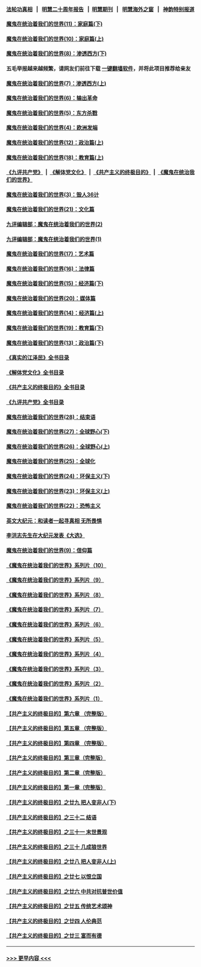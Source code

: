 #### [法轮功真相](https://github.com/gfw-breaker/truth/blob/master/README.md?t=0) &nbsp;&nbsp;|&nbsp;&nbsp; [明慧二十周年报告](https://github.com/gfw-breaker/mh-reports/blob/master/README.md?t=0) &nbsp;&nbsp;|&nbsp;&nbsp;[明慧期刊](https://github.com/gfw-breaker/mh-qikan) &nbsp;&nbsp;|&nbsp;&nbsp; [明慧海外之窗](https://github.com/gfw-breaker/mh-news/blob/master/README.md?t=0) &nbsp;&nbsp;|&nbsp;&nbsp; [神韵特别报道](https://github.com/gfw-breaker/mh-news/blob/master/shenyun.md?t=0)
#### [魔鬼在统治着我们的世界(11)：家庭篇(下)](../pages/nsc422/n10440961.md?t=12101201) 
#### [魔鬼在统治着我们的世界(10)：家庭篇(上)](../pages/nsc422/n10435448.md?t=12101201) 
#### [魔鬼在统治着我们的世界(8)：渗透西方(下)](../pages/nsc422/n10429603.md?t=12101201) 
#### 五毛举报越来越频繁，请网友们前往下载 [一键翻墙软件](https://github.com/gfw-breaker/ssr-accounts)，并将此项目推荐给亲友
#### [魔鬼在统治着我们的世界(7)：渗透西方(上)](../pages/nsc422/n10426013.md?t=12101201) 
#### [魔鬼在统治着我们的世界(6)：输出革命](../pages/nsc422/n10421536.md?t=12101201) 
#### [魔鬼在统治着我们的世界(5)：东方杀戮](../pages/nsc422/n10417707.md?t=12101201) 
#### [魔鬼在统治着我们的世界(4)：欧洲发端](../pages/nsc422/n10414890.md?t=12101201) 
#### [魔鬼在统治着我们的世界(12)：政治篇(上)](../pages/nsc422/n10444576.md?t=12101201) 
#### [魔鬼在统治着我们的世界(18)：教育篇(上)](../pages/nsc422/n10526970.md?t=12101201) 
#### [《九评共产党》](https://github.com/begood0513/9ping.md/blob/master/README.md) &nbsp;|&nbsp; [《解体党文化》](../../../../jtdwh.md/blob/master/README.md)  &nbsp;|&nbsp; [《共产主义的终极目的》](../../../../gczydzjmd.md/blob/master/README.md) &nbsp;|&nbsp; [《魔鬼在统治我们的世界》](../../../../mgztzwmdsj.md/blob/master/README.md) 
#### [魔鬼在统治着我们的世界(3)：毁人36计](../pages/nsc422/n10411583.md?t=12101201) 
#### [魔鬼在统治着我们的世界(21)：文化篇](../pages/nsc422/n10597706.md?t=12101201) 
#### [九评编辑部：魔鬼在统治着我们的世界(2)](../pages/nsc422/n10410036.md?t=12101201) 
#### [九评编辑部：魔鬼在统治着我们的世界(1)](../pages/nsc422/n10406825.md?t=12101201) 
#### [魔鬼在统治着我们的世界(17)：艺术篇](../pages/nsc422/n10499093.md?t=12101201) 
#### [魔鬼在统治着我们的世界(16)：法律篇](../pages/nsc422/n10485969.md?t=12101201) 
#### [魔鬼在统治着我们的世界(15)：经济篇(下)](../pages/nsc422/n10469975.md?t=12101201) 
#### [魔鬼在统治着我们的世界(20)：媒体篇](../pages/nsc422/n10586579.md?t=12101201) 
#### [魔鬼在统治着我们的世界(14)：经济篇(上)](../pages/nsc422/n10457370.md?t=12101201) 
#### [魔鬼在统治着我们的世界(19)：教育篇(下)](../pages/nsc422/n10564808.md?t=12101201) 
#### [魔鬼在统治着我们的世界(13)：政治篇(下)](../pages/nsc422/n10448270.md?t=12101201) 
#### [《真实的江泽民》全书目录](../pages/nsc422/n13721399.md?t=12101201) 
#### [《解体党文化》全书目录](../pages/nsc422/n13721157.md?t=12101201) 
#### [《共产主义的终极目的》全书目录](../pages/nsc422/n13721048.md?t=12101201) 
#### [《九评共产党》全书目录](../pages/nsc422/n13708085.md?t=12101201) 
#### [魔鬼在统治着我们的世界(28)：结束语](../pages/nsc422/n10936246.md?t=12101201) 
#### [魔鬼在统治着我们的世界(27)：全球野心(下)](../pages/nsc422/n10928319.md?t=12101201) 
#### [魔鬼在统治着我们的世界(26)：全球野心(上)](../pages/nsc422/n10900318.md?t=12101201) 
#### [魔鬼在统治着我们的世界(25)：全球化](../pages/nsc422/n10788205.md?t=12101201) 
#### [魔鬼在统治着我们的世界(24)：环保主义(下)](../pages/nsc422/n10695307.md?t=12101201) 
#### [魔鬼在统治着我们的世界(23)：环保主义(上)](../pages/nsc422/n10688613.md?t=12101201) 
#### [魔鬼在统治着我们的世界(22)：恐怖主义](../pages/nsc422/n10614727.md?t=12101201) 
#### [英文大纪元：和读者一起寻真相 无所畏惧](../pages/nsc422/n12542027.md?t=12101201) 
#### [李洪志先生在大纪元发表《大选》](../pages/nsc422/n12534746.md?t=12101201) 
#### [魔鬼在统治着我们的世界(9)：信仰篇](../pages/nsc422/n10432159.md?t=12101201) 
#### [《魔鬼在统治着我们的世界》系列片（10）](../pages/nsc422/n12292670.md?t=12101201) 
#### [《魔鬼在统治着我们的世界》系列片（9）](../pages/nsc422/n12290859.md?t=12101201) 
#### [《魔鬼在统治着我们的世界》系列片（8）](../pages/nsc422/n12287445.md?t=12101201) 
#### [《魔鬼在统治着我们的世界》系列片（7）](../pages/nsc422/n12283425.md?t=12101201) 
#### [《魔鬼在统治着我们的世界》系列片（6）](../pages/nsc422/n12282314.md?t=12101201) 
#### [《魔鬼在统治着我们的世界》系列片（5）](../pages/nsc422/n12281419.md?t=12101201) 
#### [《魔鬼在统治着我们的世界》系列片（4）](../pages/nsc422/n12274024.md?t=12101201) 
#### [《魔鬼在统治着我们的世界》系列片（3）](../pages/nsc422/n12271322.md?t=12101201) 
#### [《魔鬼在统治着我们的世界》系列片（2）](../pages/nsc422/n12269049.md?t=12101201) 
#### [《魔鬼在统治着我们的世界》系列片（1）](../pages/nsc422/n12267575.md?t=12101201) 
#### [【共产主义的终极目的】第六章 （完整版）](../pages/nsc422/n11428913.md?t=12101201) 
#### [【共产主义的终极目的】第五章 （完整版）](../pages/nsc422/n11428912.md?t=12101201) 
#### [【共产主义的终极目的】第四章 （完整版）](../pages/nsc422/n11428907.md?t=12101201) 
#### [【共产主义的终极目的】第三章（完整版）](../pages/nsc422/n11428848.md?t=12101201) 
#### [【共产主义的终极目的】第二章（完整版）](../pages/nsc422/n11428831.md?t=12101201) 
#### [【共产主义的终极目的】第一章（完整版）](../pages/nsc422/n11417651.md?t=12101201) 
#### [【共产主义的终极目的】之廿九 把人变非人(下)](../pages/nsc422/n11344140.md?t=12101201) 
#### [【共产主义的终极目的】之三十二 结语](../pages/nsc422/n11360535.md?t=12101201) 
#### [【共产主义的终极目的】之三十一 末世景观](../pages/nsc422/n11351129.md?t=12101201) 
#### [【共产主义的终极目的】之三十 几成狼世界](../pages/nsc422/n11348280.md?t=12101201) 
#### [【共产主义的终极目的】之廿八 把人变非人(上)](../pages/nsc422/n11340492.md?t=12101201) 
#### [【共产主义的终极目的】之廿七 以恨立国](../pages/nsc422/n11336944.md?t=12101201) 
#### [【共产主义的终极目的】之廿六 中共对抗普世价值](../pages/nsc422/n11324785.md?t=12101201) 
#### [【共产主义的终极目的】之廿五 传统艺术颂神](../pages/nsc422/n11296396.md?t=12101201) 
#### [【共产主义的终极目的】之廿四 人伦典范](../pages/nsc422/n11296397.md?t=12101201) 
#### [【共产主义的终极目的】之廿三 富而有德](../pages/nsc422/n11283598.md?t=12101201) 

----
#### [ >>> 更早内容 <<< ](../indexes/nsc422-earlier.md)
